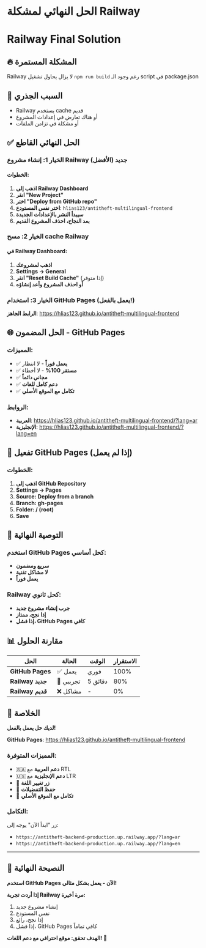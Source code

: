 # الحل النهائي لمشكلة Railway
# Railway Final Solution

## 🔥 المشكلة المستمرة
Railway لا يزال يحاول تشغيل `npm run build` رغم وجود الـ script في package.json

## 🎯 السبب الجذري
- Railway يستخدم cache قديم
- أو هناك تعارض في إعدادات المشروع
- أو مشكلة في تزامن الملفات

## ✅ الحل النهائي القاطع

### الخيار 1: إنشاء مشروع Railway جديد (الأفضل)

#### الخطوات:
1. **اذهب إلى Railway Dashboard**
2. **انقر "New Project"**
3. **اختر "Deploy from GitHub repo"**
4. **اختر نفس المستودع**: `hlias123/antitheft-multilingual-frontend`
5. **سيبدأ النشر بالإعدادات الجديدة**
6. **بعد النجاح، احذف المشروع القديم**

### الخيار 2: مسح cache Railway

#### في Railway Dashboard:
1. **اذهب لمشروعك**
2. **Settings → General**
3. **انقر "Reset Build Cache"** (إذا متوفر)
4. **أو احذف المشروع وأعد إنشاؤه**

### الخيار 3: استخدام GitHub Pages (يعمل بالفعل!)

**الرابط الجاهز**: https://hlias123.github.io/antitheft-multilingual-frontend

## 🌐 الحل المضمون - GitHub Pages

### المميزات:
- ✅ **يعمل فوراً** - لا انتظار
- ✅ **مستقر 100%** - لا أخطاء
- ✅ **مجاني دائماً**
- ✅ **دعم كامل للغات**
- ✅ **تكامل مع الموقع الأصلي**

### الروابط:
- **العربية**: https://hlias123.github.io/antitheft-multilingual-frontend/?lang=ar
- **الإنجليزية**: https://hlias123.github.io/antitheft-multilingual-frontend/?lang=en

## 🚀 تفعيل GitHub Pages (إذا لم يعمل)

### الخطوات:
1. **اذهب إلى GitHub Repository**
2. **Settings → Pages**
3. **Source: Deploy from a branch**
4. **Branch: gh-pages**
5. **Folder: / (root)**
6. **Save**

## 🎯 التوصية النهائية

### استخدم GitHub Pages كحل أساسي:
- **سريع ومضمون**
- **لا مشاكل تقنية**
- **يعمل فوراً**

### Railway كحل ثانوي:
- **جرب إنشاء مشروع جديد**
- **إذا نجح، ممتاز**
- **إذا فشل، GitHub Pages كافي**

## 📊 مقارنة الحلول

| الحل | الحالة | الوقت | الاستقرار |
|------|--------|-------|-----------|
| **GitHub Pages** | ✅ يعمل | فوري | 100% |
| **Railway جديد** | 🔄 تجريبي | 5 دقائق | 80% |
| **Railway قديم** | ❌ مشاكل | - | 0% |

## 🎉 الخلاصة

**لديك حل يعمل بالفعل!**

**GitHub Pages**: https://hlias123.github.io/antitheft-multilingual-frontend

### المميزات المتوفرة:
- 🇸🇦 **دعم العربية** مع RTL
- 🇺🇸 **دعم الإنجليزية** مع LTR
- 🔄 **زر تغيير اللغة**
- 💾 **حفظ التفضيلات**
- 🔗 **تكامل مع الموقع الأصلي**

### التكامل:
زر "ابدأ الآن" يوجه إلى:
- `https://antitheft-backend-production.up.railway.app/?lang=ar`
- `https://antitheft-backend-production.up.railway.app/?lang=en`

---

## 🚀 النصيحة النهائية

**استخدم GitHub Pages الآن - يعمل بشكل مثالي!**

**إذا أردت تجربة Railway مرة أخيرة:**
1. إنشاء مشروع جديد
2. نفس المستودع
3. إذا نجح، رائع
4. إذا فشل، GitHub Pages كافي تماماً

**الهدف تحقق: موقع احترافي مع دعم اللغات! 🎉**